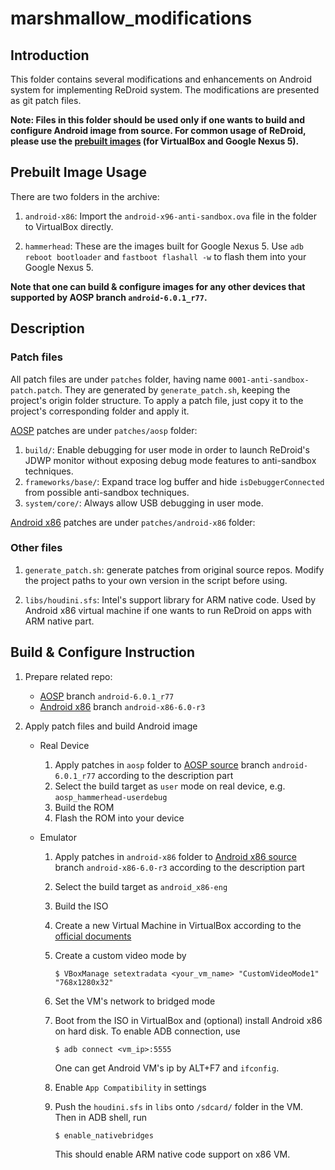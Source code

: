 # marshmallow_modifications

## Introduction

This folder contains several modifications and enhancements on Android system for implementing ReDroid system. The modifications are presented as git patch files.

**Note: Files in this folder should be used only if one wants to build and configure Android image from source. For common usage of ReDroid, please use the [prebuilt images][prebuilt-imgs] (for VirtualBox and Google Nexus 5).**

## Prebuilt Image Usage

There are two folders in the archive:

1. `android-x86`: Import the `android-x96-anti-sandbox.ova` file in the folder to VirtualBox directly.

2. `hammerhead`: These are the images built for Google Nexus 5. Use `adb reboot bootloader` and `fastboot flashall -w` to flash them into your Google Nexus 5.

**Note that one can build & configure images for any other devices that supported by AOSP branch `android-6.0.1_r77`.**

## Description

### Patch files

All patch files are under `patches` folder, having name `0001-anti-sandbox-patch.patch`. They are generated by `generate_patch.sh`, keeping the project's origin folder structure. To apply a patch file, just copy it to the project's corresponding folder and apply it.

[AOSP][aosp] patches are under `patches/aosp` folder:

1. `build/`: Enable debugging for user mode in order to launch ReDroid's JDWP monitor without exposing debug mode features to anti-sandbox techniques.
2. `frameworks/base/`: Expand trace log buffer and hide `isDebuggerConnected` from possible anti-sandbox techniques.
3. `system/core/`: Always allow USB debugging in user mode.

[Android x86][andx86] patches are under `patches/android-x86` folder:

### Other files

1. `generate_patch.sh`: generate patches from original source repos. Modify the project paths to your own version in the script before using.

2. `libs/houdini.sfs`: Intel's support library for ARM native code. Used by Android x86 virtual machine if one wants to run ReDroid on apps with ARM native part.

## Build & Configure Instruction

1. Prepare related repo:
    * [AOSP][aosp] branch `android-6.0.1_r77`
    * [Android x86][andx86] branch `android-x86-6.0-r3`

2. Apply patch files and build Android image

    * Real Device

        1. Apply patches in `aosp` folder to [AOSP source][aosp] branch `android-6.0.1_r77` according to the description part
        2. Select the build target as `user` mode on real device, e.g. `aosp_hammerhead-userdebug`
        3. Build the ROM
        4. Flash the ROM into your device

    * Emulator

        1. Apply patches in `android-x86` folder to [Android x86 source][andx86] branch `android-x86-6.0-r3` according to the description part
        2. Select the build target as `android_x86-eng`
        3. Build the ISO
        4. Create a new Virtual Machine in VirtualBox according to the [official documents][andx86_vb]
        5. Create a custom video mode by

            `$ VBoxManage setextradata <your_vm_name> "CustomVideoMode1" "768x1280x32"`

        6. Set the VM's network to bridged mode
        7. Boot from the ISO in VirtualBox and (optional) install Android x86 on hard disk. To enable ADB connection, use

            `$ adb connect <vm_ip>:5555`

            One can get Android VM's ip by ALT+F7 and `ifconfig`.

        8. Enable `App Compatibility` in settings
        9. Push the `houdini.sfs` in `libs` onto `/sdcard/` folder in the VM. Then in ADB shell, run

            `$ enable_nativebridges`

            This should enable ARM native code support on x86 VM.

[prebuilt-imgs]: https://www.dropbox.com/s/yieoxl9i4chzg4x/ReDroid_img.tar.gz?dl=0
[aosp]: https://source.android.com/
[andx86]: http://www.android-x86.org/
[andx86_vb]: http://www.android-x86.org/documents/virtualboxhowto
